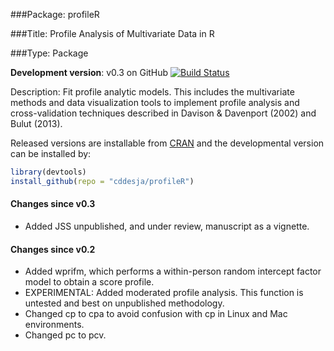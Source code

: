 ###Package: profileR

###Title: Profile Analysis of Multivariate Data in R

###Type: Package

**Development version**: v0.3 on GitHub [![Build Status](https://travis-ci.org/cddesja/profileR.svg?branch=master)](https://travis-ci.org/cddesja/profileR)

Description: Fit profile analytic models. This includes the multivariate methods and data visualization tools 
    to implement profile analysis and cross-validation techniques described 
    in Davison & Davenport (2002) and Bulut (2013).

Released versions are installable from [CRAN](http://cran.r-project.org/package=profileR) and the developmental version can be installed by:

```R
library(devtools)
install_github(repo = "cddesja/profileR")
```

#### Changes since v0.3
- Added JSS unpublished, and under review, manuscript as a vignette.

#### Changes since v0.2
- Added wprifm, which performs a within-person random intercept factor model to obtain a score profile.
- EXPERIMENTAL: Added moderated profile analysis. This function is untested and best on unpublished methodology. 
- Changed cp to cpa to avoid confusion with cp in Linux and Mac environments.
- Changed pc to pcv.
